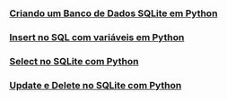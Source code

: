 ### [Criando um Banco de Dados SQLite em Python](https://github.com/vpaula07/SQL/blob/main/BD_Python_00.ipynb)

### [Insert no SQL com variáveis em Python](https://github.com/vpaula07/SQL/blob/main/BD_Python_02.ipynb)

### [Select no SQLite com Python](https://github.com/vpaula07/SQL/blob/main/BD_Python_03.ipynb)

### [Update e Delete no SQLite com Python](https://github.com/vpaula07/SQL/blob/main/BD_Python_04.ipynb)
